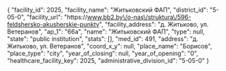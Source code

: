 {
    "facility_id": 2025,
    "facility_name": "Житьковский ФАП",
    "district_id": "5-05-0",
    "facility_url": "https:\/\/www.bb2.by\/o-nas\/struktura\/596-feldshersko-akusherskie-punkty",
    "facility_address": "д. Житьково, ул. Ветеранов",
    "ap_1": "66а",
    "name": "Житьковский ФАП",
    "type": null,
    "state": "public institution",
    "stats": [],
    "med_id": 491,
    "address": "д. Житьково, ул. Ветеранов",
    "coord_x_y": null,
    "place_name": "Борисов",
    "place_type": "city",
    "year_of_closing": null,
    "year_of_opening": "0",
    "healthcare_facility_key": 2025,
    "administrative_division_id": "5-05-0"
}